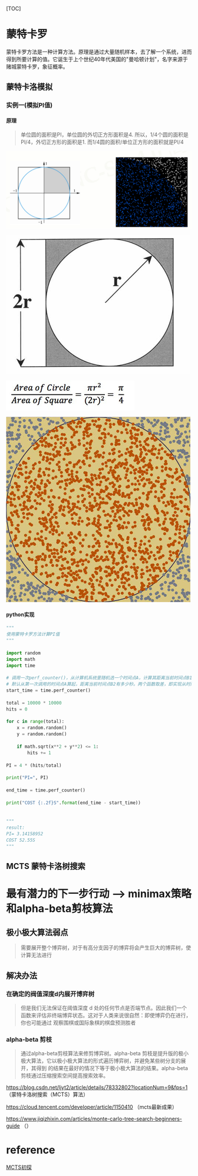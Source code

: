 


[TOC]

# 蒙特卡罗

蒙特卡罗方法是一种计算方法。原理是通过大量随机样本，去了解一个系统，进而得到所要计算的值。它诞生于上个世纪40年代美国的"曼哈顿计划"，名字来源于赌城蒙特卡罗，象征概率。


##  蒙特卡洛模拟

### 实例一(模拟PI值)

#### 原理

> 单位圆的面积是PI，单位圆的外切正方形面积是4. 所以，1/4个圆的面积是PI/4，外切正方形的面积是1. 而1/4圆的面积/单位正方形的面积就是PI/4

![模拟PI值](./img/pi_mcts.jpg)

![模拟PI值](./img/pi_mct_1.jpg)

![模拟PI值](./img/pi_mct_2.jpg)

![模拟PI值](./img/pi_mct_3.jpg)

#### python实现

```python
"""
使用蒙特卡罗方法计算PI值
"""

import random
import math
import time

# 调用一次perf_counter()，从计算机系统里随机选一个时间点A，计算其距离当前时间点B1有多少秒。当第二次调用该函数时，
# 默认从第一次调用的时间点A算起，距离当前时间点B2有多少秒。两个函数取差，即实现从时间点B1到B2的计时功能。
start_time = time.perf_counter()

total = 10000 * 10000
hits = 0

for c in range(total):
    x = random.random()
    y = random.random()

    if math.sqrt(x**2 + y**2) <= 1:
        hits += 1

PI = 4 * (hits/total)

print("PI=", PI)

end_time = time.perf_counter()

print("COST {:.2f}S".format(end_time - start_time))


"""
result:
PI= 3.14158952
COST 52.55S
"""

```




## MCTS 蒙特卡洛树搜索










# 最有潜力的下一步行动 --> minimax策略和alpha-beta剪枝算法

## 极小极大算法弱点

> 需要展开整个博弈树，对于有高分支因子的博弈将会产生巨大的博弈树，使计算无法进行

## 解决办法

### 在确定的阀值深度d内展开博弈树

> 但是我们无法保证在阈值深度 d 处的任何节点是否端节点。因此我们一个函数来评估非终端博弈状态。这对于人类来说很自然：即使博弈仍在进行，你也可能通过
观察围棋或国际象棋的棋盘预测胜者

### alpha-beta 剪枝

> 通过alpha-beta剪枝算法来修剪博弈树。alpha-beta 剪枝是提升版的极小极大算法，它以极小极大算法的形式遍历博弈树，并避免某些树分支的展开，其得到
的结果在最好的情况下等于极小极大算法的结果。alpha-beta 剪枝通过压缩搜索空间提高搜索效率。



https://blog.csdn.net/ljyt2/article/details/78332802?locationNum=9&fps=1 （蒙特卡洛树搜索（MCTS）算法）

https://cloud.tencent.com/developer/article/1150410 （mcts最新成果）

https://www.jiqizhixin.com/articles/monte-carlo-tree-search-beginners-guide （）



# reference

[MCTS初探](https://www.cnblogs.com/yifdu25/p/8303462.html)





